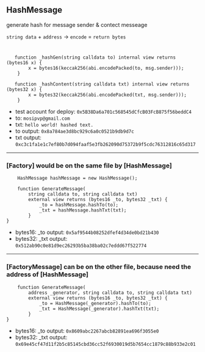 ## HashMessage 

generate hash for message sender & contect messeage

`string data` + `address` -> `encode` = `return bytes`

#

```
   function _hashGen(string calldata to) internal view returns (bytes16 x) {
        x = bytes16(keccak256(abi.encodePacked(to, msg.sender)));
    } 
    
   function _hashContent(string calldata txt) internal view returns (bytes32 x) {
        x = bytes32(keccak256(abi.encodePacked(txt, msg.sender)));
    } 
```

- test account for deploy: `0x5B38Da6a701c568545dCfcB03FcB875f56beddC4`
- to: `mosipvp@gmail.com`     
- txt: `hello world! hashed text.`  
- to output: `0x8a784ae3d8bc929c6a0c0521b9db9d7c`
- txt output: `0xc3c1fa1e1c7ef80b7d094faaf5e3fb262090d75372b9f5cdc76312816c65d317`

---

### [Factory] would be on the same file by [HashMessage]
```
    HashMessage hashMessage = new HashMessage();

    function GenerateMessage(
        string calldata to, string calldata txt) 
        external view returns (bytes16 _to, bytes32 _txt) {
            _to = hashMessage.hashTo(to);
            _txt = hashMessage.hashTxt(txt);
        }
}
```

- bytes16: _to output: `0x5af9544b08252dfef4d34de0bd21b430`
- bytes32: _txt output: `0x512ab90c0e81d9ec26293b5ba38ba02c7eddd67f522774`

---

### [FactoryMessage] can be on the other file, because need the address of [HashMessage]
```
    function GenerateMessage(
        address _generator, string calldata to, string calldata txt) 
        external view returns (bytes16 _to, bytes32 _txt) {
            _to = HashMessage(_generator).hashTo(to);
            _txt = HashMessage(_generator).hashTxt(txt);
        }
}
 ```
 
- bytes16: _to output: `0x8609abc2267abcb82891ea696f3055e0`
- bytes32: _txt output: `0x69e45cf47d11f2b5c85145cbd36cc52f6930019d5b7654cc1879c88b933e2c01`



